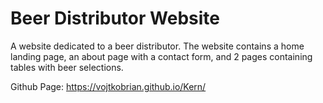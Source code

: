 # Beer Distributor Website

A website dedicated to a beer distributor. The website contains a home landing page, an about page with a contact form, and 2 pages containing tables with beer selections. 

Github Page: https://vojtkobrian.github.io/Kern/
